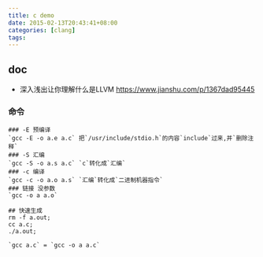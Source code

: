 ```yaml
---
title: c demo
date: 2015-02-13T20:43:41+08:00
categories: [clang]
tags:
---
```


## doc

- 深入浅出让你理解什么是LLVM https://www.jianshu.com/p/1367dad95445

### 命令

```shell
### -E 预编译
`gcc -E -o a.e a.c` 把`/usr/include/stdio.h`的内容`include`过来,并`删除注释`
### -S 汇编
`gcc -S -o a.s a.c` `c`转化成`汇编`
### -c 编译
`gcc -c -o a.o a.s` `汇编`转化成`二进制机器指令`
### 链接 没参数
`gcc -o a a.o`

## 快速生成
rm -f a.out;
cc a.c;
./a.out;

`gcc a.c` = `gcc -o a a.c`
```
